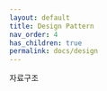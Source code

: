 ```yaml
---
layout: default
title: Design Pattern
nav_order: 4
has_children: true
permalink: docs/design
---
```


자료구조